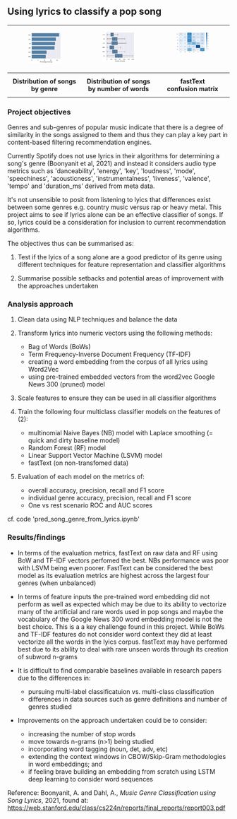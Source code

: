 ## Using lyrics to classify a pop song

<table>
  <tr>
    <td style="vertical-align: top;">
      <figure>
        <img src="images/eda1.png" width="400">
      </figure>
    </td>
    <td style="vertical-align: top;">
      <figure>
        <img src="images/eda2.png" width="400">
      </figure>
    </td>
    <td style="vertical-align: top;">
      <figure>
        <img src="images/fasttext.png" width="400">
      </figure>
    </td>
  </tr>
  <tr>
    <th style="width: 25%; padding: 10px;">Distribution of songs<br>by genre</th>
    <th style="width: 25%; padding: 10px;">Distribution of songs<br>by number of words</th>
    <th style="width: 25%; padding: 10px;">fastText<br>confusion matrix</th>
  </tr>
</table>

### Project objectives

Genres and sub-genres of popular music indicate that there is a degree of similarity in the songs assigned to them and thus they can play a key part in content-based filtering recommendation engines. 

Currently Spotify does not use lyrics in their algorithms for determining a song's genre (Boonyanit et al, 2021) and instead it considers audio type metrics such as 'danceability', 'energy', 'key', 'loudness', 'mode', 'speechiness', 'acousticness', 'instrumentalness', 'liveness', 'valence', 'tempo' and 'duration_ms' derived from meta data. 

It's not unsensible to posit from listening to lyics that differences exist between some genres e.g. country music versus rap or heavy metal. This project aims to see if lyrics alone can be an effective classifier of songs. If so, lyrics could be a consideration for inclusion to current recommendation algorithms. 

The objectives thus can be summarised as:

1. Test if the lyics of a song alone are a good predictor of its genre using different techniques for feature representation and classifier algorithms

2. Summarise possible setbacks and potential areas of improvement with the approaches undertaken


### Analysis approach

1. Clean data using NLP techniques and balance the data
   
2. Transform lyrics into numeric vectors using the following methods:
   - Bag of Words (BoWs)
   - Term Frequency-Inverse Document Frequency (TF-IDF)
   - creating a word embedding from the corpus of all lyrics using Word2Vec
   - using pre-trained embedded vectors from the word2vec Google News 300 (pruned) model
     
3. Scale features to ensure they can be used in all classifier algorithms
   
4. Train the following four multiclass classifier models on the features of (2):
   - multinomial Naive Bayes (NB) model with Laplace smoothing (= quick and dirty baseline model)
   - Random Forest (RF) model
   - Linear Support Vector Machine (LSVM) model
   - fastText (on non-transfomed data)
     
5. Evaluation of each model on the metrics of:
   - overall accuracy, precision, recall and F1 score
   - individual genre accuracy, precision, recall and F1 score
   - One vs rest scenario ROC and AUC scores

cf. code 'pred_song_genre_from_lyrics.ipynb'

### Results/findings

- In terms of the evaluation metrics, fastText on raw data and RF using BoW and TF-IDF vectors perfomed the best. NBs performance was poor with LSVM being even poorer. FastText can be considered the best model as its evaluation metrics are highest across the largest four genres (when unbalanced)

- In terms of feature inputs the pre-trained word embedding did not perform as well as expected which may be due to its ability to vectorize many of the artificial and rare words used in pop songs and maybe the vocabulary of the Google News 300 word embedding model is not the best choice. This is a a key challenge found in this project. While BoWs and TF-IDF features do not consider word context they did at least vectorize all the words in the lyics corpus. fastText may have performed best due to its ability to deal with rare unseen words through its creation of subword n-grams

- It is difficult to find comparable baselines available in research papers due to the differences in:
  - pursuing multi-label classificatuion vs. multi-class classification
  - differences in data sources such as genre definitions and number of genres studied

- Improvements on the approach undertaken could be to consider:
  - increasing the number of stop words
  - move towards n-grams (n>1) being studied
  - incorporating word tagging (noun, det, adv, etc)
  - extending the context windows in CBOW/Skip-Gram methodologies in word embeddings; and
  - if feeling brave building an embedding from scratch using LSTM deep learning to consider word sequences

Reference: Boonyanit, A. and Dahl, A., _Music Genre Classification using Song Lyrics_, 2021, found at: https://web.stanford.edu/class/cs224n/reports/final_reports/report003.pdf
